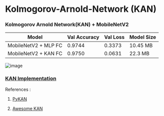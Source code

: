 # Kolmogorov-Arnold-Network (KAN)

### **Kolmogorov Arnold Network(KAN) + MobileNetV2**

| Model                  | Val Accuracy | Val Loss | Model Size  |
|------------------------|--------------|----------|-------------|
| MobileNetV2 + MLP FC   | 0.9744       | 0.3373   | 10.45 MB    |
| MobileNetV2 + KAN FC   | 0.9750       | 0.0631   | 22.3 MB     |


![image](https://github.com/ambideXtrous9/Kolmogorov-Arnold-Network-KAN-with-MobileNetV2/assets/31372586/ad5d6800-c861-45b5-ad4b-d46624c7fdba)


### **[KAN Implementation](https://github.com/Blealtan/efficient-kan/tree/master)**

References :

1. [PyKAN](https://kindxiaoming.github.io/pykan/intro.html)

2. [Awesome KAN](https://github.com/mintisan/awesome-kan?tab=readme-ov-file)
